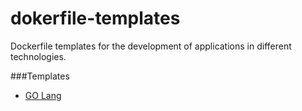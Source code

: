 # dokerfile-templates
Dockerfile templates for the development of applications in different technologies.

###Templates
 - [GO Lang](golang/README.md)
 